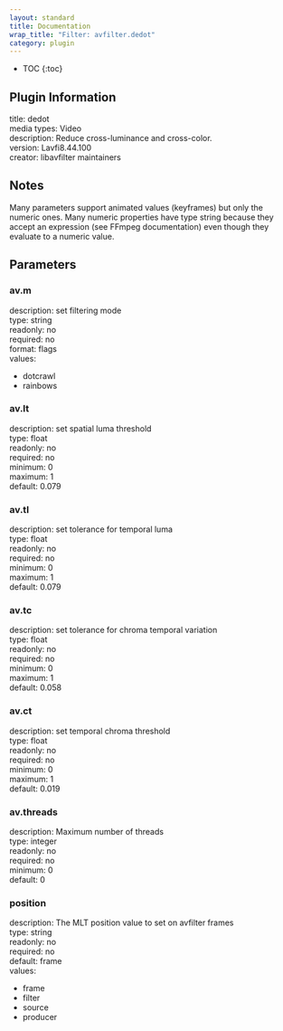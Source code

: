 ```yaml
---
layout: standard
title: Documentation
wrap_title: "Filter: avfilter.dedot"
category: plugin
---
```

* TOC
{:toc}

## Plugin Information

title: dedot  
media types:
Video  
description: Reduce cross-luminance and cross-color.  
version: Lavfi8.44.100  
creator: libavfilter maintainers  

## Notes

Many parameters support animated values (keyframes) but only the numeric ones. Many numeric properties have type string because they accept an expression (see FFmpeg documentation) even though they evaluate to a numeric value.

## Parameters

### av.m

  
description:
set filtering mode  
type: string  
readonly: no  
required: no  
format: flags  
values:  

* dotcrawl
* rainbows

### av.lt

  
description:
set spatial luma threshold  
type: float  
readonly: no  
required: no  
minimum: 0  
maximum: 1  
default: 0.079  

### av.tl

  
description:
set tolerance for temporal luma  
type: float  
readonly: no  
required: no  
minimum: 0  
maximum: 1  
default: 0.079  

### av.tc

  
description:
set tolerance for chroma temporal variation  
type: float  
readonly: no  
required: no  
minimum: 0  
maximum: 1  
default: 0.058  

### av.ct

  
description:
set temporal chroma threshold  
type: float  
readonly: no  
required: no  
minimum: 0  
maximum: 1  
default: 0.019  

### av.threads

  
description:
Maximum number of threads  
type: integer  
readonly: no  
required: no  
minimum: 0  
default: 0  

### position

  
description:
The MLT position value to set on avfilter frames  
type: string  
readonly: no  
required: no  
default: frame  
values:  

* frame
* filter
* source
* producer

